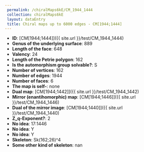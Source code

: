 ```yaml
--- 
 permalink: /chiralMaps6kE/CM_1944_1444 
 collection: chiralMaps6kE
 layout: dataEntry
 title: Chiral maps up to 6000 edges - CM[1944;1444]
---
```


- **ID**: [CM[1944;1444]]({{ site.url }}/test/CM_1944_1444)
- **Genus of the underlying surface**: 889
- **Length of the face**: 648
- **Valency**: 24
- **Length of the Petrie polygon**: 162
- **Is the automorphism group solvable?**: S
- **Number of vertices**: 162
- **Number of edges**: 1944
- **Number of faces**: 6
- **The map is self-**: none
- **Dual map**: [CM[1944;1442]]({{ site.url }}/test/CM_1944_1442)
- **Mirror (enantihomorphic) map**: [CM[1944;1446]]({{ site.url }}/test/CM_1944_1446)
- **Dual of the mirror image**: [CM[1944;1440]]({{ site.url }}/test/CM_1944_1440)
- **Z_q-Exponent?**: 2
- **No idea**:  17:1446
- **No idea**: Y
- **No idea**: Y
- **Skeleton**: Sk(162;26)^4
- **Some other kind of skeleton**: nan
